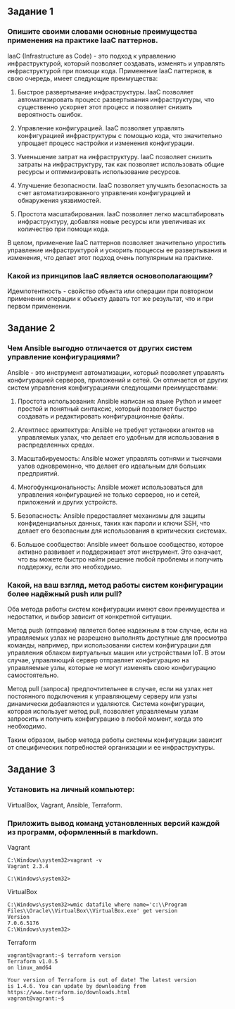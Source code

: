 ## Задание 1
### Опишите своими словами основные преимущества применения на практике IaaC паттернов.
IaaC (Infrastructure as Code) - это подход к управлению инфраструктурой, который позволяет создавать, изменять и управлять инфраструктурой при помощи кода. Применение IaaC паттернов, в свою очередь, имеет следующие преимущества:

1. Быстрое развертывание инфраструктуры. IaaC позволяет автоматизировать процесс развертывания инфраструктуры, что существенно ускоряет этот процесс и позволяет снизить вероятность ошибок.

2. Управление конфигурацией. IaaC позволяет управлять конфигурацией инфраструктуры с помощью кода, что значительно упрощает процесс настройки и изменения конфигурации.

3. Уменьшение затрат на инфраструктуру. IaaC позволяет снизить затраты на инфраструктуру, так как позволяет использовать общие ресурсы и оптимизировать использование ресурсов.

4. Улучшение безопасности. IaaC позволяет улучшить безопасность за счет автоматизированного управления конфигурацией и обнаружения уязвимостей.

5. Простота масштабирования. IaaC позволяет легко масштабировать инфраструктуру, добавляя новые ресурсы или увеличивая их количество при помощи кода.

В целом, применение IaaC паттернов позволяет значительно упростить управление инфраструктурой и ускорить процессы ее развертывания и изменения, что делает этот подход очень популярным на практике.
### Какой из принципов IaaC является основополагающим?
Идемпотентность - свойство объекта или операции при повторном применении операции к объекту давать тот же результат,
что и при первом применении.

## Задание 2
### Чем Ansible выгодно отличается от других систем управление конфигурациями?
Ansible - это инструмент автоматизации, который позволяет управлять конфигурацией серверов, приложений и сетей. Он отличается от других систем управления конфигурациями следующими преимуществами:

1. Простота использования: Ansible написан на языке Python и имеет простой и понятный синтаксис, который позволяет быстро создавать и редактировать конфигурационные файлы.

2. Агентлесс архитектура: Ansible не требует установки агентов на управляемых узлах, что делает его удобным для использования в распределенных средах.

3. Масштабируемость: Ansible может управлять сотнями и тысячами узлов одновременно, что делает его идеальным для больших предприятий.

4. Многофункциональность: Ansible может использоваться для управления конфигурацией не только серверов, но и сетей, приложений и других устройств.

5. Безопасность: Ansible предоставляет механизмы для защиты конфиденциальных данных, таких как пароли и ключи SSH, что делает его безопасным для использования в критических системах.

6. Большое сообщество: Ansible имеет большое сообщество, которое активно развивает и поддерживает этот инструмент. Это означает, что вы можете быстро найти решение любой проблемы и получить поддержку, если это необходимо.
### Какой, на ваш взгляд, метод работы систем конфигурации более надёжный push или pull?
Оба метода работы систем конфигурации имеют свои преимущества и недостатки, и выбор зависит от конкретной ситуации.

Метод push (отправки) является более надежным в том случае, если на управляемых узлах не разрешено выполнять доступные для просмотра команды, например, при использовании систем конфигурации для управления облаком виртуальных машин или устройствами IoT. В этом случае, управляющий сервер отправляет конфигурацию на управляемые узлы, которые не могут изменять свою конфигурацию самостоятельно.

Метод pull (запроса) предпочтительнее в случае, если на узлах нет постоянного подключения к управляющему серверу или узлы динамически добавляются и удаляются. Система конфигурации, которая использует метод pull, позволяет управляемым узлам запросить и получить конфигурацию в любой момент, когда это необходимо. 

Таким образом, выбор метода работы системы конфигурации зависит от специфических потребностей организации и ее инфраструктуры.

## Задание 3
### Установить на личный компьютер:
VirtualBox, Vagrant, Ansible, Terraform.
### Приложить вывод команд установленных версий каждой из программ, оформленный в markdown.
Vagrant
```
C:\Windows\system32>vagrant -v
Vagrant 2.3.4

C:\Windows\system32>
```
VirtualBox
```
C:\Windows\system32>wmic datafile where name='c:\\Program Files\\Oracle\\VirtualBox\\VirtualBox.exe' get version
Version
7.0.6.5176
C:\Windows\system32>
```
Terraform
```
vagrant@vagrant:~$ terraform version
Terraform v1.0.5
on linux_amd64

Your version of Terraform is out of date! The latest version
is 1.4.6. You can update by downloading from https://www.terraform.io/downloads.html
vagrant@vagrant:~$
```


